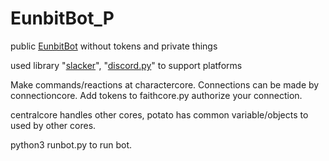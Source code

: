 # EunbitBot_P
public [EunbitBot](https://github.com/marona42/EunBitBot) without tokens and private things

used library "[slacker](https://github.com/os/slacker)", "[discord.py](https://github.com/Rapptz/discord.py)" to support platforms

Make commands/reactions at charactercore.
Connections can be made by connectioncore.
Add tokens to faithcore.py authorize your connection.

centralcore handles other cores, potato has common variable/objects to used by other cores.

python3 runbot.py to run bot.
